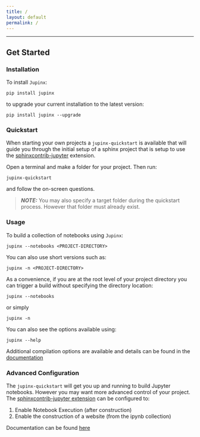 ```yaml
---
title: /
layout: default
permalink: /
---
```


* * *

## Get Started

### Installation

To install `Jupinx`:

```
pip install jupinx
```

to upgrade your current installation to the latest version:

```
pip install jupinx --upgrade
```

### Quickstart

When starting your own projects a `jupinx-quickstart` is available that will guide you through the initial setup
of a sphinx project that is setup to use the [sphinxcontrib-jupyter](https://github.com/QuantEcon/sphinxcontrib-jupyter)
extension.

Open a terminal and make a folder for your project. Then run:

```
jupinx-quickstart
```

and follow the on-screen questions.

> **_NOTE:_**  You may also specify a target folder during the quickstart process. 
> However that folder must already exist.


### Usage

To build a collection of notebooks using `Jupinx`:

```
jupinx --notebooks <PROJECT-DIRECTORY>
```

You can also use short versions such as:

```
jupinx -n <PROJECT-DIRECTORY>
```

As a convenience, if you are at the root level of your project directory you can trigger a build without specifying the directory location:

```
jupinx --notebooks
```

or simply

```
jupinx -n
```

You can also see the options available using:

```
jupinx --help
```

Additional compilation options are available and details can be found in the [documentation](https://jupinx.readthedocs.io/)


### Advanced Configuration

The `jupinx-quickstart` will get you up and running to build Jupyter notebooks. 
However you may want more advanced control of your project. 
The [sphinxcontrib-jupyter extension](https://github.com/QuantEcon/sphinxcontrib-jupyter) 
can be configured to:

1. Enable Notebook Execution (after construction)
1. Enable the construction of a website (from the ipynb collection)

Documentation can be found [here](https://jupinx.readthedocs.io/en/latest/?badge=latest)

